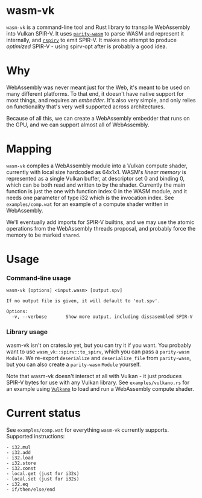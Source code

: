 # wasm-vk
`wasm-vk` is a command-line tool and Rust library to transpile WebAssembly into Vulkan SPIR-V.
It uses [`parity-wasm`](https://crates.io/crates/parity-wasm) to parse WASM and represent it internally,
and [`rspirv`](https://crates.io/crates/rspirv) to emit SPIR-V.
It makes no attempt to produce *optimized* SPIR-V - using spirv-opt after is probably a good idea.

# Why
WebAssembly was never meant just for the Web, it's meant to be used on many different platforms.
To that end, it doesn't have native support for most things, and requires an *embedder*.
It's also very simple, and only relies on functionality that's very well supported across architectures.

Because of all this, we can create a WebAssembly embedder that runs on the GPU, and we can support almost all of WebAssembly.

# Mapping
`wasm-vk` compiles a WebAssembly module into a Vulkan compute shader, currently with local size hardcoded as 64x1x1.
WASM's *linear memory* is represented as a single Vulkan buffer, at descriptor set 0 and binding 0, which can be both read and written to by the shader.
Currently the main function is just the one with function index 0 in the WASM module, and it needs one parameter of type i32 which is the invocation index.
See `examples/comp.wat` for an example of a compute shader written in WebAssembly.

We'll eventually add imports for SPIR-V builtins, and we may use the atomic operations from the WebAssembly threads proposal, and probably force the memory to be marked `shared`.

# Usage
### Command-line usage
```
wasm-vk [options] <input.wasm> [output.spv]

If no output file is given, it will default to 'out.spv'.

Options:
  -v, --verbose       Show more output, including dissasembled SPIR-V
```

### Library usage
wasm-vk isn't on crates.io yet, but you can try it if you want.
You probably want to use `wasm_vk::spirv::to_spirv`, which you can pass a `parity-wasm` `Module`.
We re-export `deserialize` and `deserialize_file` from `parity-wasm`, but you can also create a `parity-wasm` `Module` yourself.

Note that wasm-vk doesn't interact at all with Vulkan - it just produces SPIR-V bytes for use with any Vulkan library.
See `examples/vulkano.rs` for an example using [`Vulkano`](https://crates.io/crates/vulkano) to load and run a WebAssembly compute shader.

# Current status
See `examples/comp.wat` for everything `wasm-vk` currently supports.
Supported instructions:
```
- i32.mul
- i32.add
- i32.load
- i32.store
- i32.const
- local.get (just for i32s)
- local.set (just for i32s)
- i32.eq
- if/then/else/end
```
